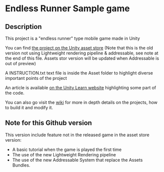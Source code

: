 # Endless Runner Sample game

## Description

This project is a "endless runner" type mobile game made in Unity

You can find [the project on the Unity asset store](https://assetstore.unity.com/packages/essentials/tutorial-projects/endless-runner-sample-game-87901)
(Note that this is the old version not using Lightweight rendering pipeline & addressable, see note at the end of this file.
Assets stor version will be updated when Addressable is out of preview)

A INSTRUCTION.txt text file is inside the Asset folder to highlight diverse
important points of the project

An article is available [on the Unity Learn website](https://unity3d.com/learn/tutorials/topics/mobile-touch/trash-dash-code-walkthrough)
highlighting some part of the code.

You can also go visit the [wiki](https://github.com/Unity-Technologies/EndlessRunnerSampleGame/wiki)
for more in depth details on the projects, how to build it and modify it.

## Note for this Github version

This version include feature not in the released game in the asset store version:

- A basic tutorial when the game is played the first time
- The use of the new Lightweight Rendering pipeline
- The use of the new Addressable System that replace the Assets Bundles.
